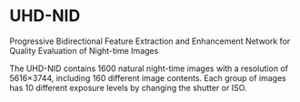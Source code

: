 # UHD-NID
Progressive Bidirectional Feature Extraction and  Enhancement Network for Quality Evaluation of  Night-time Images 

The UHD-NID contains 1600 natural night-time images with a resolution of 5616×3744, including 160 different image contents. Each group of images has 10 different exposure levels by changing the shutter or ISO.  
